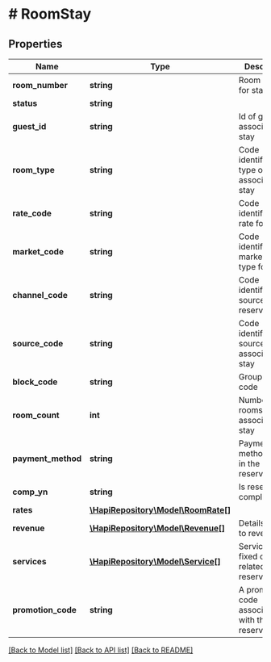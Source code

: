 # # RoomStay

## Properties

Name | Type | Description | Notes
------------ | ------------- | ------------- | -------------
**room_number** | **string** | Room number for stay | [optional] 
**status** | **string** |  | [optional] 
**guest_id** | **string** | Id of guest associated to stay | [optional] 
**room_type** | **string** | Code identifying the type of room associated to stay | [optional] 
**rate_code** | **string** | Code identifying rate for stay | [optional] 
**market_code** | **string** | Code identifying marketing type for rate | [optional] 
**channel_code** | **string** | Code identifying source of reservation | [optional] 
**source_code** | **string** | Code identifying source of rate associated to stay | [optional] 
**block_code** | **string** | Group block code | [optional] 
**room_count** | **int** | Number of rooms associated to stay | [optional] 
**payment_method** | **string** | Payment method used in the reservation | [optional] 
**comp_yn** | **string** | Is reservation complimentary | [optional] 
**rates** | [**\HapiRepository\Model\RoomRate[]**](RoomRate.md) |  | [optional] 
**revenue** | [**\HapiRepository\Model\Revenue[]**](Revenue.md) | Details related to revenue | [optional] 
**services** | [**\HapiRepository\Model\Service[]**](Service.md) | Service or fixed charge related to reservation | [optional] 
**promotion_code** | **string** | A promotion code associated with the reservation | [optional] 

[[Back to Model list]](../../README.md#documentation-for-models) [[Back to API list]](../../README.md#documentation-for-api-endpoints) [[Back to README]](../../README.md)


